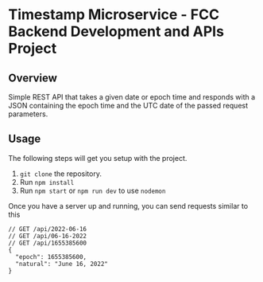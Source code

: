 # Timestamp Microservice - FCC Backend Development and APIs Project

## Overview

Simple REST API that takes a given date or epoch time and responds with a JSON
containing the epoch time and the UTC date of the passed request parameters.

## Usage

The following steps will get you setup with the project.

1. `git clone` the repository.
2. Run `npm install`
3. Run `npm start` or `npm run dev` to use `nodemon`

Once you have a server up and running, you can send requests similar to this

```
// GET /api/2022-06-16
// GET /api/06-16-2022
// GET /api/1655385600
{
  "epoch": 1655385600,
  "natural": "June 16, 2022"
}
```
